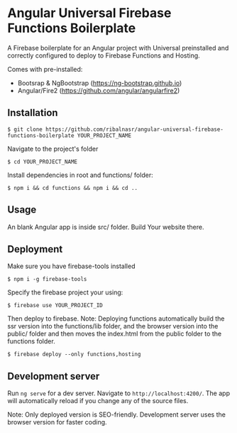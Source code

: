 # Angular Universal Firebase Functions Boilerplate

A Firebase boilerplate for an Angular project with Universal preinstalled and correctly configured to deploy to Firebase Functions and Hosting.

Comes with pre-installed:
- Bootsrap & NgBootstrap (https://ng-bootstrap.github.io)
- Angular/Fire2 (https://github.com/angular/angularfire2)

## Installation

```npm
$ git clone https://github.com/ribalnasr/angular-universal-firebase-functions-boilerplate YOUR_PROJECT_NAME
```

Navigate to the project's folder

```npm
$ cd YOUR_PROJECT_NAME
```

Install dependencies in root and functions/ folder:

```npm
$ npm i && cd functions && npm i && cd ..
```

## Usage

An blank Angular app is inside src/ folder. Build Your website there.

## Deployment

Make sure you have firebase-tools installed

```npm
$ npm i -g firebase-tools
```

Specify the firebase project your using:

```npm
$ firebase use YOUR_PROJECT_ID
```

Then deploy to firebase.
Note: Deploying functions automatically build the ssr version into the functions/lib folder, and the browser version into the public/ folder and then moves the index.html from the public folder to the functions folder.

```npm
$ firebase deploy --only functions,hosting
```

## Development server

Run `ng serve` for a dev server. Navigate to `http://localhost:4200/`. The app will automatically reload if you change any of the source files.

Note: Only deployed version is SEO-friendly. Development server uses the browser version for faster coding.